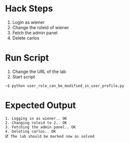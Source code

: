 # Hack Steps

1. Login as wiener
2. Change the roleid of wiener
3. Fetch the admin panel
4. Delete carlos

# Run Script

1. Change the URL of the lab
2. Start script

```
~$ python user_role_can_be_modified_in_user_profile.py
```

# Expected Output

```
1. Logging in as wiener.. OK
2. Changing roleid to 2.. OK
3. Fetching the admin panel.. OK
4. Deleting carlos.. OK
🗹 The lab should be marked now as solved
```
